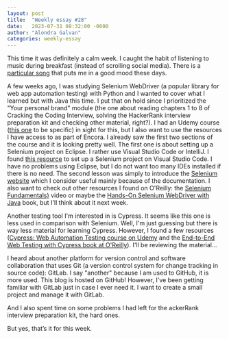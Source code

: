 ```yaml
---
layout: post
title:  "Weekly essay #28"
date:   2023-07-31 08:32:00 -0600
author: "Alondra Galvan"
categories: weekly-essay
---
```


This time it was definitely a calm week. I caught the habit of listening to music during breakfast (instead of scrolling social media). There is a [particular song](https://www.youtube.com/watch?v=2vfmL4q2koo&list=RD2vfmL4q2koo&index=1&pp=8AUB) that puts me in a good mood these days. 

A few weeks ago, I was studying Selenium WebDriver (a popular library for web app automation testing) with Python and I wanted to cover what I learned but with Java this time. I put that on hold since I prioritized the "Your personal brand" module (the one about reading chapters 1 to 8 of Cracking the Coding Interview, solving the HackerRank interview preparation kit and checking other material, right?). I had an Udemy course ([this one](https://www.udemy.com/course/selenium-java-framework-from-scratch/) to be specific) in sight for this, but I also want to use the resources I have access to as part of Encora. I already saw the first two sections of the course and it is looking pretty well. The first one is about setting up a Selenium project on Eclipse. I rather use Visual Studio Code or IntelliJ. I found [this resource](https://www.maxtaf.com/blog/how-install-selenium-visual-studio-code-windows-junit#:~:text=Setting%20up%20VS%20Code%20to,and%20click%20Create%20Java%20Project.) to set up a Selenium project on Visual Studio Code. I have no problems using Eclipse, but I do not want too many IDEs installed if there is no need. The second lesson was simply to introduce the [Selenium website](https://www.selenium.dev/) which I consider useful mainly because of the documentation.
I also want to check out other resources I found on O'Reilly: the [Selenium Fundamentals)](https://learning.oreilly.com/videos/selenium-fundamentals/9781789804638/) video or maybe the [Hands-On Selenium WebDriver with Java](https://learning.oreilly.com/library/view/hands-on-selenium-webdriver/9781098109998/) book, but I'll think about it next week.

Another testing tool I'm interested in is Cypress. It seems like this one is less used in comparison with Selenium. Well, I'm just guessing but there is way less material for learning Cypress. However, I found a few resources ([Cypress: Web Automation Testing course on Udemy](https://www.udemy.com/course/cypress-automation-testing/) and the [End-to-End Web Testing with Cypress book at O'Reilly](https://learning.oreilly.com/library/view/end-to-end-web-testing/9781839213854/)). I'll be reviewing the material...

I heard about another platform for version control and software collaboration that uses Git (a version control system for change tracking in source code): GitLab. I say "another" because I am used to GitHub, it is more used. This blog is hosted on GitHub! However, I've been getting familiar with GitLab just in case I ever need it. I want to create a small project and manage it with GitLab.

And I also spent time on some problems I had left for the ackerRank interview preparation kit, the hard ones.

But yes, that’s it for this week.
